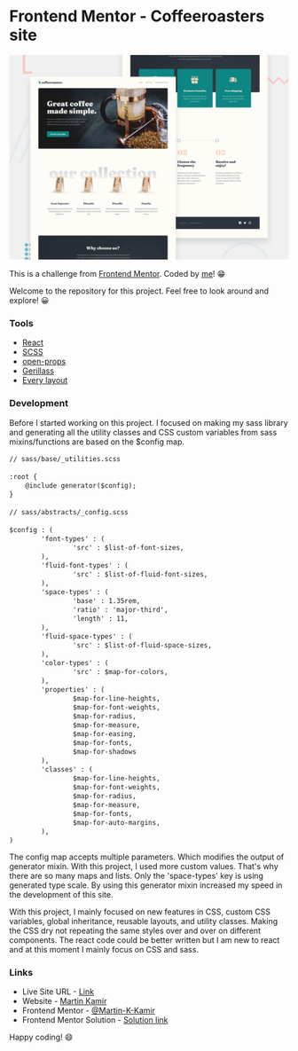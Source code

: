 # Frontend Mentor - Coffeeroasters site

![preview of order summary card](./preview.jpg)

This is a challenge from [Frontend Mentor](https://www.frontendmentor.io/). Coded by [me](https://www.frontendmentor.io/profile/Martin-K-Kamir)! 😁

Welcome to the repository for this project. Feel free to look around and explore! 😀

### Tools

- [React](https://reactjs.org/)
- [SCSS](https://sass-lang.com/)
- [open-props](https://open-props.style/)
- [Gerillass](https://gerillass.com/)
- [Every layout](https://every-layout.dev/)

### Development
Before I started working on this project. I focused on making my sass library and generating
all the utility classes and CSS custom variables from sass mixins/functions are based on the $config map.
```
// sass/base/_utilities.scss

:root {
	@include generator($config);
}

// sass/abstracts/_config.scss

$config : (
		'font-types' : (
				'src' : $list-of-font-sizes,
		),
		'fluid-font-types' : (
				'src' : $list-of-fluid-font-sizes,
		),
		'space-types' : (
				'base' : 1.35rem,
				'ratio' : 'major-third',
				'length' : 11,
		),
		'fluid-space-types' : (
				'src' : $list-of-fluid-space-sizes,
		),
		'color-types' : (
				'src' : $map-for-colors,
		),
		'properties' : (
				$map-for-line-heights,
				$map-for-font-weights,
				$map-for-radius,
				$map-for-measure,
				$map-for-easing,
				$map-for-fonts,
				$map-for-shadows
		),
		'classes' : (
				$map-for-line-heights,
				$map-for-font-weights,
				$map-for-radius,
				$map-for-measure,
				$map-for-fonts,
				$map-for-auto-margins,
		),
)
```

The config map accepts multiple parameters. Which modifies the output of generator mixin. With this project, I used more custom values. That's why there are so many maps and lists. Only the 'space-types' key is using generated type scale.
By using this generator mixin increased my speed in the development of this site. 

With this project, I mainly focused on new features in CSS, custom CSS variables, global inheritance, reusable layouts, and utility classes.
Making the CSS dry not repeating the same styles over and over on different components.
The react code could be better written but I am new to react and at this moment I mainly focus on CSS and sass.


### Links

- Live Site URL - [Link](https://coffeeroasters-martin-kamir.netlify.app/)
- Website - [Martin Kamír](https://martinkamir.com/)
- Frontend Mentor - [@Martin-K-Kamir](https://www.frontendmentor.io/profile/Martin-K-Kamir)
- Frontend Mentor Solution - [Solution link](https://www.frontendmentor.io/solutions/ceative-website-using-sass-react-postcss-Hy_EMdhr5)

Happy coding! 😄